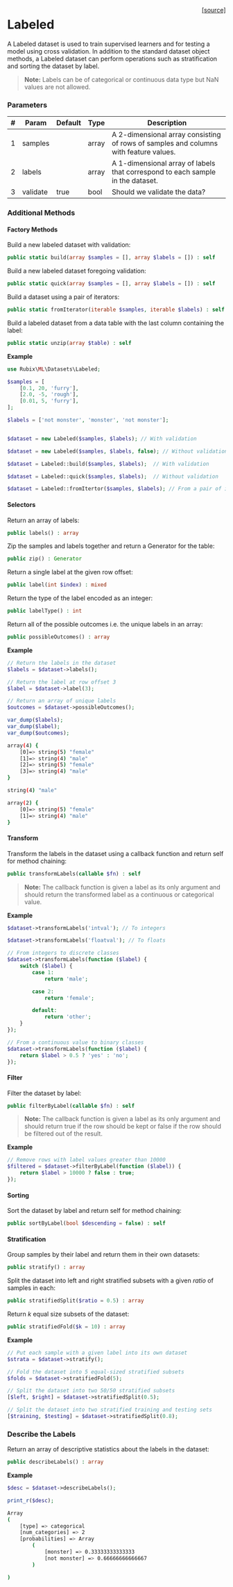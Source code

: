 <span style="float:right;"><a href="https://github.com/RubixML/RubixML/blob/master/src/Datasets/Labeled.php">[source]</a></span>

# Labeled
A Labeled dataset is used to train supervised learners and for testing a model using cross validation. In addition to the standard dataset object methods, a Labeled dataset can perform operations such as stratification and sorting the dataset by label.

> **Note:** Labels can be of categorical or continuous data type but NaN values are not allowed.

### Parameters
| # | Param | Default | Type | Description |
|---|---|---|---|---|
| 1 | samples | | array | A 2-dimensional array consisting of rows of samples and columns with feature values. |
| 2 | labels | | array | A 1-dimensional array of labels that correspond to each sample in the dataset. |
| 3 | validate | true | bool | Should we validate the data? |

### Additional Methods

#### Factory Methods
Build a new labeled dataset with validation:
```php
public static build(array $samples = [], array $labels = []) : self
```

Build a new labeled dataset foregoing validation:
```php
public static quick(array $samples = [], array $labels = []) : self
```

Build a dataset using a pair of iterators:
```php
public static fromIterator(iterable $samples, iterable $labels) : self
```

Build a labeled dataset from a data table with the last column containing the label:
```php
public static unzip(array $table) : self
```

**Example**

```php
use Rubix\ML\Datasets\Labeled;

$samples = [
    [0.1, 20, 'furry'],
    [2.0, -5, 'rough'],
    [0.01, 5, 'furry'],
];

$labels = ['not monster', 'monster', 'not monster'];


$dataset = new Labeled($samples, $labels); // With validation

$dataset = new Labeled($samples, $labels, false); // Without validation

$dataset = Labeled::build($samples, $labels);  // With validation

$dataset = Labeled::quick($samples, $labels);  // Without validation

$dataset = Labeled::fromItertor($samples, $labels); // From a pair of iterators
```

#### Selectors
Return an array of labels:
```php
public labels() : array
```

Zip the samples and labels together and return a Generator for the table:
```php
public zip() : Generator
```

Return a single label at the given row offset:
```php
public label(int $index) : mixed
```

Return the type of the label encoded as an integer:
```php
public labelType() : int
```

Return all of the possible outcomes i.e. the unique labels in an array:
```php
public possibleOutcomes() : array
```

**Example**

```php
// Return the labels in the dataset
$labels = $dataset->labels();

// Return the label at row offset 3
$label = $dataset->label(3);

// Return an array of unique labels
$outcomes = $dataset->possibleOutcomes();

var_dump($labels);
var_dump($label);
var_dump($outcomes);
```

```sh
array(4) {
    [0]=> string(5) "female"
    [1]=> string(4) "male"
    [2]=> string(5) "female"
    [3]=> string(4) "male"
}

string(4) "male"

array(2) {
	[0]=> string(5) "female"
	[1]=> string(4) "male"
}
```

#### Transform
Transform the labels in the dataset using a callback function and return self for method chaining:
```php
public transformLabels(callable $fn) : self
```

> **Note:** The callback function is given a label as its only argument and should return the transformed label as a continuous or categorical value.

**Example**

```php
$dataset->transformLabels('intval'); // To integers

$dataset->transformLabels('floatval'); // To floats

// From integers to discrete classes
$dataset->transformLabels(function ($label) {
	switch ($label) {
		case 1:
			return 'male';

		case 2:
			return 'female';

		default:
			return 'other';
	}
});

// From a continuous value to binary classes
$dataset->transformLabels(function ($label) {
	return $label > 0.5 ? 'yes' : 'no';
});
```

#### Filter
Filter the dataset by label:
```php
public filterByLabel(callable $fn) : self
```

> **Note:** The callback function is given a label as its only argument and should return true if the row should be kept or false if the row should be filtered out of the result.

**Example**

```php
// Remove rows with label values greater than 10000
$filtered = $dataset->filterByLabel(function ($label)) {
	return $label > 10000 ? false : true;
});
```

#### Sorting
Sort the dataset by label and return self for method chaining:
```php
public sortByLabel(bool $descending = false) : self
```

#### Stratification
Group samples by their label and return them in their own datasets:
```php
public stratify() : array
```

Split the dataset into left and right stratified subsets with a given *ratio* of samples in each:
```php
public stratifiedSplit($ratio = 0.5) : array
```

Return *k* equal size subsets of the dataset:
```php
public stratifiedFold($k = 10) : array
```

**Example**

```php
// Put each sample with a given label into its own dataset
$strata = $dataset->stratify();

// Fold the dataset into 5 equal-sized stratified subsets
$folds = $dataset->stratifiedFold(5);

// Split the dataset into two 50/50 stratified subsets
[$left, $right] = $dataset->stratifiedSplit(0.5);

// Split the dataset into two stratified training and testing sets
[$training, $testing] = $dataset->stratifiedSplit(0.8);
```

### Describe the Labels
Return an array of descriptive statistics about the labels in the dataset:
```php
public describeLabels() : array
```

**Example**

```php
$desc = $dataset->describeLabels();

print_r($desc);
```

```sh
Array
(
    [type] => categorical
    [num_categories] => 2
    [probabilities] => Array
        (
            [monster] => 0.33333333333333
            [not monster] => 0.66666666666667
        )

)

```